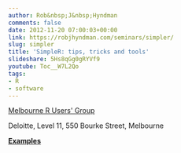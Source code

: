 ```yaml
---
author: Rob&nbsp;J&nbsp;Hyndman
comments: false
date: 2012-11-20 07:00:03+00:00
link: https://robjhyndman.com/seminars/simpler/
slug: simpler
title: 'SimpleR: tips, tricks and tools'
slideshare: 5Hs8qGg0gRYVf9
youtube: Toc__W7L2Qo
tags:
- R
- software
---
```


[Melbourne R Users' Group](http://www.meetup.com/MelbURN-Melbourne-Users-of-R-Network/events/58128072/)

Deloitte, Level 11, 550 Bourke Street, Melbourne

**[Examples](/talks/SimpleR.R)**
